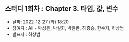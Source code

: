 ## 스터디 1회차 : Chapter 3. 타입, 값, 변수

- 날짜: 2022-12-27 (화) 18:20
- 참여자 : All - 박상은, 박설화, 박윤환, 하종승, 한수지, 허상범
- 발표자 : 허상범
